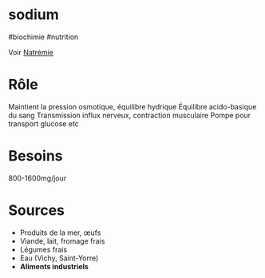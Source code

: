 # sodium
#biochimie #nutrition 


Voir [Natrémie](#natrc3a9mienorgmd) 


# Rôle


Maintient la pression osmotique, équilibre hydrique
Équilibre acido-basique du sang
Transmission influx nerveux, contraction musculaire
Pompe pour transport glucose etc 


# Besoins


800-1600mg/jour 


# Sources


- Produits de la mer, œufs 
- Viande, lait, fromage frais 
- Légumes frais 
- Eau (Vichy, Saint-Yorre) 
- **Aliments industriels** 

